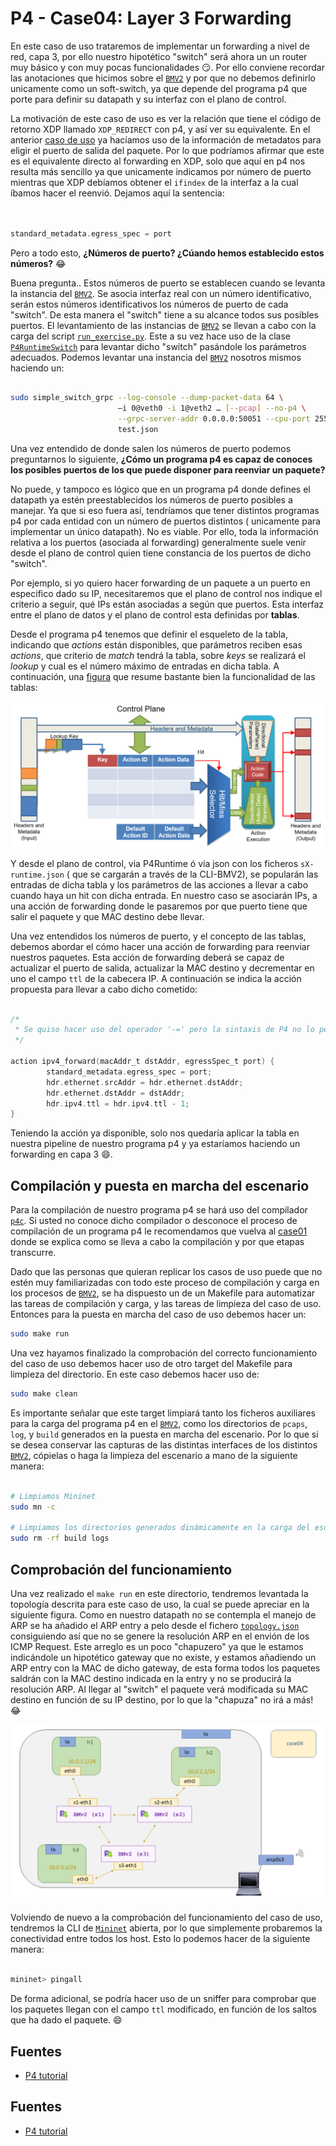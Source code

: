 # P4 - Case04: Layer 3 Forwarding


En este caso de uso trataremos de implementar un forwarding a nivel de red, capa 3, por ello nuestro hipotético "switch" será ahora un un router muy básico y con muy pocas funcionalidades :smirk:. Por ello conviene recordar las anotaciones que hicimos sobre el [``BMV2``](https://github.com/p4lang/behavioral-model) y por que no debemos definirlo unicamente como un soft-switch, ya que depende del programa p4 que porte para definir su datapath y su interfaz con el plano de control. 

La motivación de este caso de uso es ver la relación que tiene el código de retorno XDP llamado ``XDP_REDIRECT`` con p4, y así ver su equivalente. En el anterior [caso de uso](https://github.com/davidcawork/TFG/blob/master/src/use_cases/p4/case03/) ya hacíamos uso de la información de metadatos para eligir el puerto de salida del paquete. Por lo que podríamos afirmar que este es el equivalente directo al  forwarding en XDP, solo que aquí en p4 nos resulta más sencillo ya que unicamente indicamos por número de puerto mientras que XDP debíamos obtener el ``ifindex`` de la interfaz a la cual íbamos hacer el reenvió. Dejamos aquí la sentencia: 

```C


standard_metadata.egress_spec = port

```

Pero a todo esto, **¿Números de puerto? ¿Cúando hemos establecido estos números?** :joy: 

Buena pregunta.. Estos números de puerto se establecen cuando se levanta la instancia del [``BMV2``](https://github.com/p4lang/behavioral-model). Se asocia interfaz real con un número identificativo, serán estos números identificativos los números de puerto de cada "switch". De esta manera el "switch" tiene a su alcance todos sus posibles puertos. El levantamiento de las instancias de [``BMV2``](https://github.com/p4lang/behavioral-model) se llevan a cabo con la carga del script [``run_exercise.py``](https://github.com/davidcawork/TFG/blob/master/src/use_cases/p4/utils/run_exercise.py). Este a su vez hace uso de la clase [``P4RuntimeSwitch``](https://github.com/davidcawork/TFG/blob/master/src/use_cases/p4/utils/p4runtime_switch.py#L100) para levantar dicho "switch" pasándole los parámetros adecuados. Podemos levantar una instancia del [``BMV2``](https://github.com/p4lang/behavioral-model) nosotros mismos haciendo un:

```bash

sudo simple_switch_grpc --log-console --dump-packet-data 64 \
                        –i 0@veth0 -i 1@veth2 … [--pcap] --no-p4 \
                        --grpc-server-addr 0.0.0.0:50051 --cpu-port 255 \
                        test.json

```

Una vez entendido de donde salen los números de puerto podemos preguntarnos lo siguiente, **¿Cómo un programa p4 es capaz de conoces los posibles puertos de los que puede disponer para reenviar un paquete?** 

No puede, y tampoco es lógico que en un programa p4 donde defines el datapath ya estén preestablecidos los números de puerto posibles a manejar. Ya que si eso fuera así, tendríamos que tener distintos programas p4 por cada entidad con un número de puertos distintos ( unicamente para implementar un único datapath). No es viable. Por ello, toda la información relativa a los puertos (asociada al forwarding) generalmente suele venir desde el plano de control quien tiene constancia de los puertos de dicho "switch". 

Por ejemplo, si yo quiero hacer forwarding de un paquete a un puerto en especifico dado su IP, necesitaremos que el plano de control nos indique el criterio a seguir, qué IPs están asociadas a según que puertos. Esta interfaz entre el plano de datos y el plano de control esta definidas por **tablas**.

Desde el programa p4 tenemos que definir el esqueleto de la tabla, indicando que _actions_ están disponibles, que parámetros reciben esas _actions_, que criterio de _match_ tendrá la tabla, sobre _keys_ se realizará el _lookup_ y cual es el número máximo de entradas en dicha tabla. A continuación, una [figura](https://github.com/p4lang/tutorials/blob/master/P4_tutorial.pdf) que resume bastante bien la funcionalidad de las tablas: 

![table](../../../../img/use_cases/p4/case04/table.png)

Y desde el plano de control, via P4Runtime ó via json con los ficheros ``sX-runtime.json`` ( que se cargarán a través de la CLI-BMV2), se popularán las entradas de dicha tabla y los parámetros de las acciones a llevar a cabo cuando haya un hit con dicha entrada. En nuestro caso se asociarán IPs, a una acción de forwarding donde le pasaremos por que puerto tiene que salir el paquete y que MAC destino debe llevar.

Una vez entendidos los números de puerto, y el concepto de las tablas, debemos abordar el cómo hacer una acción de forwarding para reenviar nuestros paquetes. Esta acción de forwarding deberá se capaz de actualizar el puerto de salida, actualizar la MAC destino y decrementar en uno el campo ``ttl`` de la cabecera IP. A continuación se indica la acción propuesta para llevar a cabo dicho cometido:

```C

/*
 * Se quiso hacer uso del operador '-=' pero la sintaxis de P4 no lo permite :(
 */

action ipv4_forward(macAddr_t dstAddr, egressSpec_t port) {
        standard_metadata.egress_spec = port;
        hdr.ethernet.srcAddr = hdr.ethernet.dstAddr;
        hdr.ethernet.dstAddr = dstAddr;
        hdr.ipv4.ttl = hdr.ipv4.ttl - 1;
}

```

Teniendo la acción ya disponible, solo nos quedaría aplicar la tabla en nuestra pipeline de nuestro programa p4 y ya estaríamos haciendo un forwarding en capa 3 :smile:.

## Compilación y puesta en marcha del escenario

Para la compilación de nuestro programa p4 se hará uso del compilador [``p4c``](https://github.com/p4lang/p4c). Si usted no conoce dicho compilador o desconoce el proceso de compilación de un programa p4 le recomendamos que vuelva al [case01](https://github.com/davidcawork/TFG/tree/master/src/use_cases/p4/case01) donde se explica como se lleva a cabo la compilación y por que etapas transcurre. 

Dado que las personas que quieran replicar los casos de uso puede que no estén muy familiarizadas con todo este proceso de compilación y carga en los procesos de [``BMV2``](https://github.com/p4lang/behavioral-model), se ha dispuesto un de un Makefile para automatizar las tareas de compilación y carga, y las tareas de limpieza del caso de uso. Entonces para la puesta en marcha del caso de uso debemos hacer un:

```bash
sudo make run
```

Una vez hayamos finalizado la comprobación del correcto funcionamiento del caso de uso debemos hacer uso de otro target del Makefile para limpieza del directorio. En este caso debemos hacer uso de:

```bash
sudo make clean
```

Es importante señalar que este target limpiará tanto los ficheros auxiliares para la carga del programa p4 en el [``BMV2``](https://github.com/p4lang/behavioral-model), como los directorios de ``pcaps``, ``log``, y ``build`` generados en la puesta en marcha del escenario. Por lo que si se desea conservar las capturas de las distintas interfaces de los distintos  [``BMV2``](https://github.com/p4lang/behavioral-model), cópielas o haga la limpieza del escenario a mano de la siguiente manera:

```bash

# Limpiamos Mininet
sudo mn -c

# Limpiamos los directorios generados dinámicamente en la carga del escenario
sudo rm -rf build logs

```

## Comprobación del funcionamiento

Una vez realizado el ``make run`` en este directorio, tendremos levantada la topología descrita para este caso de uso, la cual se puede apreciar en la siguiente figura. Como en nuestro datapath no se contempla el manejo de ARP se ha añadido el ARP entry a pelo desde el fichero [``topology.json``](scenario/topology.json) consiguiendo así que no se genere la resolución ARP en el envión de los ICMP Request. Este arreglo es un poco "chapuzero" ya que le estamos indicándole un hipotético gateway que no existe, y estamos añadiendo un ARP entry con la MAC de dicho gateway, de esta forma todos los paquetes saldrán con la MAC destino indicada en la entry y no se producirá la resolución ARP. Al llegar al "switch" el paquete verá modificada su MAC destino en función de su IP destino, por lo que la "chapuza" no irá a más! :joy: 

![scenario](../../../../img/use_cases/p4/case04/scenario.png)


Volviendo de nuevo a la comprobación del funcionamiento del caso de uso, tendremos la CLI de [``Mininet``](https://github.com/mininet/mininet) abierta, por lo que simplemente probaremos la conectividad entre todos los host. Esto lo podemos hacer de la siguiente manera:

```bash

mininet> pingall
```

De forma adicional, se podría hacer uso de un sniffer para comprobar que los paquetes llegan con el campo ``ttl`` modificado, en función de los saltos que ha dado el paquete. :smile:

## Fuentes 

*   [P4 tutorial](https://github.com/p4lang/tutorials)

## Fuentes 

*   [P4 tutorial](https://github.com/p4lang/tutorials)
